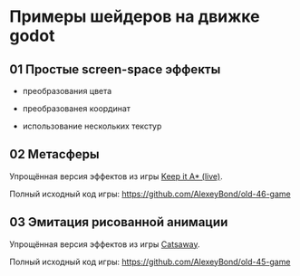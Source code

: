 # Примеры шейдеров на движке godot


## 01 Простые screen-space эффекты

- преобразования цвета

- преобразованея координат

- использование нескольких текстур

## 02 Метасферы

Упрощённая версия эффектов из игры [Keep it A* (live)](https://alexeybond.itch.io/keep-it-a-live).

Полный исходный код игры: https://github.com/AlexeyBond/old-46-game

## 03 Эмитация рисованной анимации

Упрощённая версия эффектов из игры [Catsaway](https://alexeybond.itch.io/catsaway).

Полный исходный код игры: https://github.com/AlexeyBond/old-45-game

